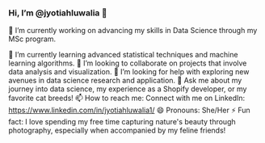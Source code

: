 ### Hi, I’m @jyotiahluwalia 👋

🔭 I’m currently working on advancing my skills in Data Science through my MSc program.

🌱 I’m currently learning advanced statistical techniques and machine learning algorithms.
👯 I’m looking to collaborate on projects that involve data analysis and visualization.
🤔 I’m looking for help with exploring new avenues in data science research and application.
💬 Ask me about my journey into data science, my experience as a Shopify developer, or my favorite cat breeds!
📫 How to reach me: Connect with me on LinkedIn: https://www.linkedin.com/in/jyotiahluwalia1/
😄 Pronouns: She/Her
⚡ Fun fact: I love spending my free time capturing nature's beauty through photography, especially when accompanied by my feline friends!

